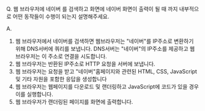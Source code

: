 Q. 웹 브라우저에 네이버 를 검색하고 화면에 네이버 화면이 출력이 될 때 까지 내부적으로 어떤 동작들이 수행이 되는지 설명해주세요.

A. 
1. 웹 브라우저에서 네이버를 검색하면 웹브라우저는 "네이버"를 IP주소로 변환하기 위해 DNS서버에 쿼리를 보냅니다. DNS서버는 "네이버"의 IP주소를 제공하고 웹브라우저는 이 주소로 연결을 시도합니다.
2. 웹 브라우저는 반환된 IP주소로 HTTP 요청을 서버에 보냅니다.
3. 웹 브라우저는 요청을 받고 "네이버"홈페이지와 관련된 HTML, CSS, JavaScript 및 기타 자원을 포함한 응답을 생성합니다
4. 웹 브라우저는 웹페이지를 다운로드 및 랜더링하고 JavaScript에 코드가 있을 경우 이를 실행합니다.
5. 웹 브라우저가 랜더링된 페이지를 화면에 출력합니다.
